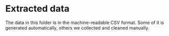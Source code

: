 # Extracted data

The data in this folder is in the machine-readable CSV format. 
Some of it is generated automatically, others we collected and cleaned manually. 